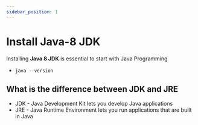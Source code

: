 ```yaml
---
sidebar_position: 1
---
```


# Install Java-8 JDK

Installing **Java 8 JDK** is essential to start with Java Programming 

- `java --version`


## What is the difference between JDK and JRE

- JDK - Java Development Kit lets you develop Java applications
- JRE - Java Runtime Environment lets you run applications that are built in Java